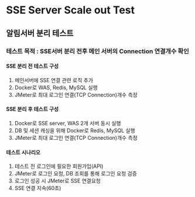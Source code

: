 # SSE Server Scale out Test

## 알림서버 분리 테스트

### 테스트 목적 : SSE서버 분리 전후 메인 서버의 Connection 연결개수 확인

#### SSE 분리 전 테스트 구성
  1. 메인서버에 SSE 연결 관련 로직 추가
  2. Docker로 WAS, Redis, MySQL 실행
  3. JMeter로 최대 로그인 연결(TCP Connection)개수 측정

#### SSE 분리 후 테스트 구성
  1. Docker로 SSE server, WAS 2개 서버 동시 실행
  2. DB 및 세션 캐싱을 위해 Docker로 Redis, MySQL 실행
  3. JMeter로 최대 로그인 연결(TCP Connection)개수 측정
     
#### 테스트 시나리오 
  1. 테스트 전 로그인에 필요한 회원가입(API)
  2. JMeter로 로그인 요청, DB 조회를 통해 로그인 요청 검증
  3. 로그인 성공 시 JMeter로 SSE 연결요청
  4. SSE 연결 지속(60초)
